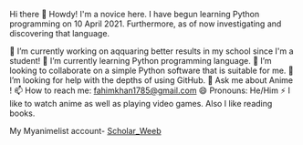 Hi there 👋
Howdy! I'm a novice here. I have begun learning Python programming on 10 April 2021. Furthermore, as of now investigating and discovering that language.

 🔭 I’m currently working on aqquaring better results in my school since I'm a student!
 🌱 I’m currently learning Python programming language.
 👯 I’m looking to collaborate on a simple Python software that is suitable for me.
 🤔 I’m looking for help with the depths of using GitHub.
 💬 Ask me about Anime !
 📫 How to reach me: fahimkhan1785@gmail.com
 😄 Pronouns: He/Him
 ⚡ I like to watch anime as well as playing video games. Also I like reading books.
 
 My Myanimelist account- [Scholar_Weeb](https://myanimelist.net/profile/Scholar_Weeb)

